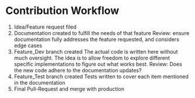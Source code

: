 # Contribution Workflow
1. Idea/Feature request filed
1. Documentation created to fulfill the needs of that feature
	Review: ensure documentation fully addresses the feature requested, and considers edge cases
1. Feature_Dev branch created
	The actual code is written here without much oversight. The idea is to allow freedom to explore different specific implementations to figure out what works best.
	Review: Does the new code adhere to the documentation updates?
1. Feature_Test branch created
	Tests written to cover each item mentioned in the documentation
1. Final Pull-Request and merge with production